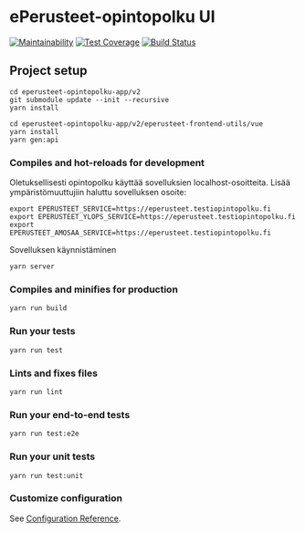 # ePerusteet-opintopolku UI

[![Maintainability](https://api.codeclimate.com/v1/badges/24fc0c3e2b968b432319/maintainability)](https://codeclimate.com/github/Opetushallitus/eperusteet-opintopolku/maintainability)
[![Test Coverage](https://api.codeclimate.com/v1/badges/24fc0c3e2b968b432319/test_coverage)](https://codeclimate.com/github/Opetushallitus/eperusteet-opintopolku/test_coverage)
[![Build Status](https://travis-ci.org/Opetushallitus/eperusteet-opintopolku.svg?branch=master)](https://travis-ci.org/Opetushallitus/eperusteet-opintopolku)

## Project setup
```
cd eperusteet-opintopolku-app/v2
git submodule update --init --recursive  
yarn install

cd eperusteet-opintopolku-app/v2/eperusteet-frontend-utils/vue
yarn install
yarn gen:api
```

### Compiles and hot-reloads for development

Oletuksellisesti opintopolku käyttää sovelluksien localhost-osoitteita. Lisää ympäristömuuttujiin haluttu sovelluksen osoite: 

```
export EPERUSTEET_SERVICE=https://eperusteet.testiopintopolku.fi
export EPERUSTEET_YLOPS_SERVICE=https://eperusteet.testiopintopolku.fi
export EPERUSTEET_AMOSAA_SERVICE=https://eperusteet.testiopintopolku.fi
```

Sovelluksen käynnistäminen
```
yarn server
```

### Compiles and minifies for production
```
yarn run build
```

### Run your tests
```
yarn run test
```

### Lints and fixes files
```
yarn run lint
```

### Run your end-to-end tests
```
yarn run test:e2e
```

### Run your unit tests
```
yarn run test:unit
```

### Customize configuration
See [Configuration Reference](https://cli.vuejs.org/config/).
